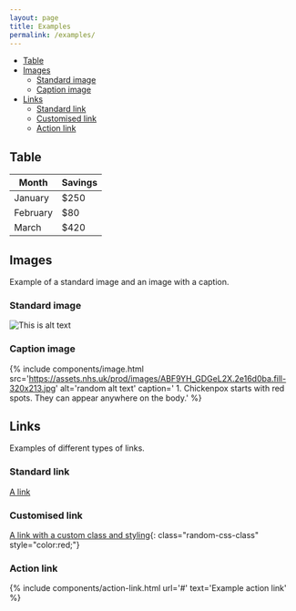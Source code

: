 ```yaml
---
layout: page
title: Examples
permalink: /examples/
---
```


- [Table](#table)
- [Images](#images)
  - [Standard image](#standard-image)
  - [Caption image](#caption-image)
- [Links](#links)
  - [Standard link](#standard-link)
  - [Customised link](#customised-link)
  - [Action link](#action-link)

## Table

| Month    | Savings |
| -------- | ------- |
| January  | $250    |
| February | $80     |
| March    | $420    |

## Images

Example of a standard image and an image with a caption.

### Standard image

![This is alt text](/assets/images/1-write-your-message.svg)

### Caption image

{% include components/image.html
  src='https://assets.nhs.uk/prod/images/ABF9YH_GDGeL2X.2e16d0ba.fill-320x213.jpg'
  alt='random alt text'
  caption='
    1. Chickenpox starts with red spots. They can appear anywhere on the body.'
%}

## Links

Examples of different types of links.

### Standard link

[A link](#standard-link)

### Customised link

[A link with a custom class and styling](#customised-link){: class="random-css-class" style="color:red;"}

### Action link

{% include components/action-link.html url='#' text='Example action link' %}
